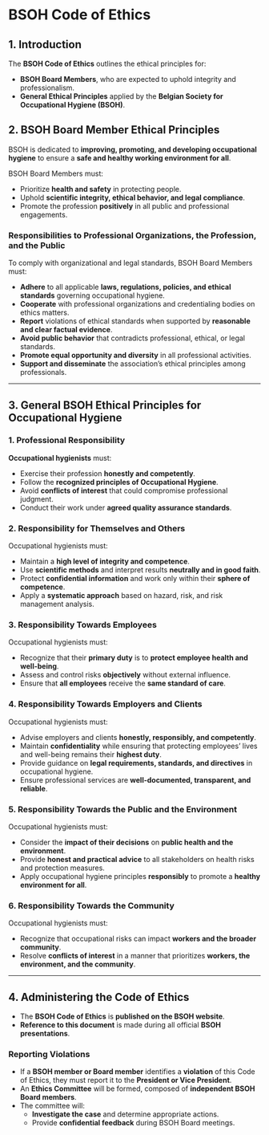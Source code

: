 # BSOH Code of Ethics  

## 1. Introduction  

The **BSOH Code of Ethics** outlines the ethical principles for:  
- **BSOH Board Members**, who are expected to uphold integrity and professionalism.  
- **General Ethical Principles** applied by the **Belgian Society for Occupational Hygiene (BSOH)**.  

## 2. BSOH Board Member Ethical Principles  

BSOH is dedicated to **improving, promoting, and developing occupational hygiene** to ensure a **safe and healthy working environment for all**.  

BSOH Board Members must:  
- Prioritize **health and safety** in protecting people.  
- Uphold **scientific integrity, ethical behavior, and legal compliance**.  
- Promote the profession **positively** in all public and professional engagements.  

### **Responsibilities to Professional Organizations, the Profession, and the Public**  

To comply with organizational and legal standards, BSOH Board Members must:  
- **Adhere** to all applicable **laws, regulations, policies, and ethical standards** governing occupational hygiene.  
- **Cooperate** with professional organizations and credentialing bodies on ethics matters.  
- **Report** violations of ethical standards when supported by **reasonable and clear factual evidence**.  
- **Avoid public behavior** that contradicts professional, ethical, or legal standards.  
- **Promote equal opportunity and diversity** in all professional activities.  
- **Support and disseminate** the association’s ethical principles among professionals.  

---

## 3. General BSOH Ethical Principles for Occupational Hygiene  

### **1. Professional Responsibility**  
**Occupational hygienists** must:  
- Exercise their profession **honestly and competently**.  
- Follow the **recognized principles of Occupational Hygiene**.  
- Avoid **conflicts of interest** that could compromise professional judgment.  
- Conduct their work under **agreed quality assurance standards**.  

### **2. Responsibility for Themselves and Others**  
Occupational hygienists must:  
- Maintain a **high level of integrity and competence**.  
- Use **scientific methods** and interpret results **neutrally and in good faith**.  
- Protect **confidential information** and work only within their **sphere of competence**.  
- Apply a **systematic approach** based on hazard, risk, and risk management analysis.  

### **3. Responsibility Towards Employees**  
Occupational hygienists must:  
- Recognize that their **primary duty** is to **protect employee health and well-being**.  
- Assess and control risks **objectively** without external influence.  
- Ensure that **all employees** receive the **same standard of care**.  

### **4. Responsibility Towards Employers and Clients**  
Occupational hygienists must:  
- Advise employers and clients **honestly, responsibly, and competently**.  
- Maintain **confidentiality** while ensuring that protecting employees’ lives and well-being remains their **highest duty**.  
- Provide guidance on **legal requirements, standards, and directives** in occupational hygiene.  
- Ensure professional services are **well-documented, transparent, and reliable**.  

### **5. Responsibility Towards the Public and the Environment**  
Occupational hygienists must:  
- Consider the **impact of their decisions** on **public health and the environment**.  
- Provide **honest and practical advice** to all stakeholders on health risks and protection measures.  
- Apply occupational hygiene principles **responsibly** to promote a **healthy environment for all**.  

### **6. Responsibility Towards the Community**  
Occupational hygienists must:  
- Recognize that occupational risks can impact **workers and the broader community**.  
- Resolve **conflicts of interest** in a manner that prioritizes **workers, the environment, and the community**.  

---

## 4. Administering the Code of Ethics  

- The **BSOH Code of Ethics** is **published on the BSOH website**.  
- **Reference to this document** is made during all official **BSOH presentations**.  

### **Reporting Violations**  
- If a **BSOH member or Board member** identifies a **violation** of this Code of Ethics, they must report it to the **President or Vice President**.  
- An **Ethics Committee** will be formed, composed of **independent BSOH Board members**.  
- The committee will:  
  - **Investigate the case** and determine appropriate actions.  
  - Provide **confidential feedback** during BSOH Board meetings.  


